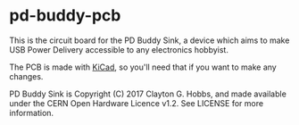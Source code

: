 # pd-buddy-pcb

This is the circuit board for the PD Buddy Sink, a device which aims to make
USB Power Delivery accessible to any electronics hobbyist.

The PCB is made with [KiCad](http://kicad-pcb.org/), so you'll need that if you
want to make any changes.

PD Buddy Sink is Copyright (C) 2017 Clayton G. Hobbs, and made available under
the CERN Open Hardware Licence v1.2.  See LICENSE for more information.
